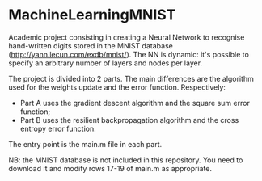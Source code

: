 # MachineLearningMNIST
Academic project consisting in creating a Neural Network to recognise hand-written digits stored in the MNIST database (http://yann.lecun.com/exdb/mnist/). The NN is dynamic: it's possible to specify an arbitrary number of layers and nodes per layer.

The project is divided into 2 parts. The main differences are the algorithm used for the weights update and the error function. Respectively:
- Part A uses the gradient descent algorithm and the square sum error function;
- Part B uses the resilient backpropagation algorithm and the cross entropy error function.

The entry point is the main.m file in each part.

NB: the MNIST database is not included in this repository. You need to download it and modify rows 17-19 of main.m as appropriate.
